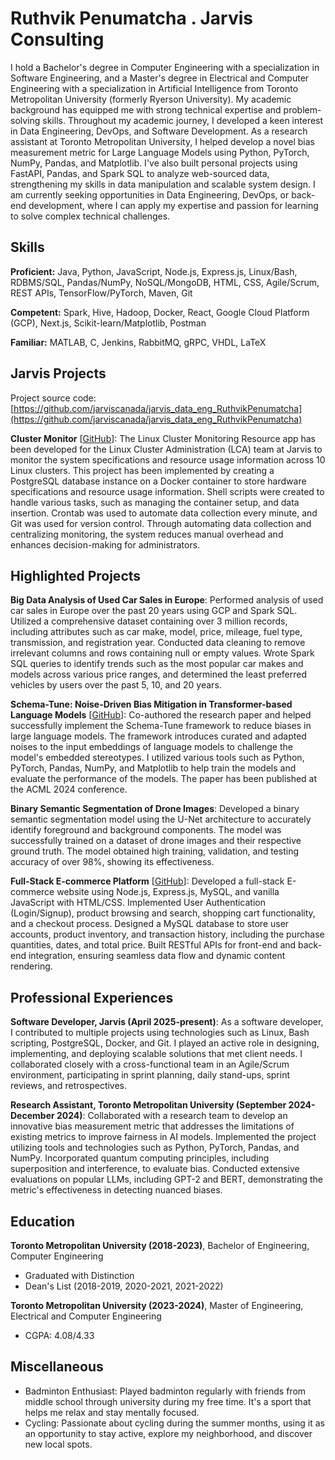 # Ruthvik Penumatcha . Jarvis Consulting

I hold a Bachelor's degree in Computer Engineering with a specialization in Software Engineering, and a Master's degree in Electrical and Computer Engineering with a specialization in Artificial Intelligence from Toronto Metropolitan University (formerly Ryerson University). My academic background has equipped me with strong technical expertise and problem-solving skills. Throughout my academic journey, I developed a keen interest in Data Engineering, DevOps, and Software Development. As a research assistant at Toronto Metropolitan University, I helped develop a novel bias measurement metric for Large Language Models using Python, PyTorch, NumPy, Pandas, and Matplotlib. I've also built personal projects using FastAPI, Pandas, and Spark SQL to analyze web-sourced data, strengthening my skills in data manipulation and scalable system design. I am currently seeking opportunities in Data Engineering, DevOps, or back-end development, where I can apply my expertise and passion for learning to solve complex technical challenges.

## Skills

**Proficient:** Java, Python, JavaScript, Node.js, Express.js, Linux/Bash, RDBMS/SQL, Pandas/NumPy, NoSQL/MongoDB, HTML, CSS, Agile/Scrum, REST APIs, TensorFlow/PyTorch, Maven, Git

**Competent:** Spark, Hive, Hadoop, Docker, React, Google Cloud Platform (GCP), Next.js, Scikit-learn/Matplotlib, Postman

**Familiar:** MATLAB, C, Jenkins, RabbitMQ, gRPC, VHDL, LaTeX

## Jarvis Projects

Project source code: [https://github.com/jarviscanada/jarvis_data_eng_RuthvikPenumatcha](https://github.com/jarviscanada/jarvis_data_eng_RuthvikPenumatcha)


**Cluster Monitor** [[GitHub](https://github.com/jarviscanada/jarvis_data_eng_RuthvikPenumatcha/tree/master/linux_sql)]: The Linux Cluster Monitoring Resource app has been developed for the Linux Cluster Administration (LCA) team at Jarvis to monitor the system specifications and resource usage information across 10 Linux clusters. This project has been implemented by creating a PostgreSQL database instance on a Docker container to store hardware specifications and resource usage information. Shell scripts were created to handle various tasks, such as managing the container setup, and data insertion. Crontab was used to automate data collection every minute, and Git was used for version control. Through automating data collection and centralizing monitoring, the system reduces manual overhead and enhances decision-making for administrators.


## Highlighted Projects
**Big Data Analysis of Used Car Sales in Europe**: Performed analysis of used car sales in Europe over the past 20 years using GCP and Spark SQL. Utilized a comprehensive dataset containing over 3 million records, including attributes such as car make, model, price, mileage, fuel type, transmission, and registration year. Conducted data cleaning to remove irrelevant columns and rows containing null or empty values. Wrote Spark SQL queries to identify trends such as the most popular car makes and models across various price ranges, and determined the least preferred vehicles by users over the past 5, 10, and 20 years.

**Schema-Tune: Noise-Driven Bias Mitigation in Transformer-based Language Models** [[GitHub](https://github.com/omidoos/Schema-Tune)]: Co-authored the research paper and helped successfully implement the Schema-Tune framework to reduce biases in large language models. The framework introduces curated and adapted noises to the input embeddings of language models to challenge the model's embedded stereotypes. I utilized various tools such as Python, PyTorch, Pandas, NumPy, and Matplotlib to help train the models and evaluate the performance of the models. The paper has been published at the ACML 2024 conference.

**Binary Semantic Segmentation of Drone Images**: Developed a binary semantic segmentation model using the U-Net architecture to accurately identify foreground and background components. The model was successfully trained on a dataset of drone images and their respective ground truth. The model obtained high training, validation, and testing accuracy of over 98%, showing its effectiveness.

**Full-Stack E-commerce Platform** [[GitHub](https://github.com/77ruthvik/EcommerceWebsite)]: Developed a full-stack E-commerce website using Node.js, Express.js, MySQL, and vanilla JavaScript with HTML/CSS. Implemented User Authentication (Login/Signup), product browsing and search, shopping cart functionality, and a checkout process. Designed a MySQL database to store user accounts, product inventory, and transaction history, including the purchase quantities, dates, and total price. Built RESTful APIs for front-end and back-end integration, ensuring seamless data flow and dynamic content rendering.


## Professional Experiences

**Software Developer, Jarvis (April 2025-present)**: As a software developer, I contributed to multiple projects using technologies such as Linux, Bash scripting, PostgreSQL, Docker, and Git. I played an active role in designing, implementing, and deploying scalable solutions that met client needs. I collaborated closely with a cross-functional team in an Agile/Scrum environment, participating in sprint planning, daily stand-ups, sprint reviews, and retrospectives.

**Research Assistant, Toronto Metropolitan University (September 2024-December 2024)**: Collaborated with a research team to develop an innovative bias measurement metric that addresses the limitations of existing metrics to improve fairness in AI models. Implemented the project utilizing tools and technologies such as Python, PyTorch, Pandas, and NumPy. Incorporated quantum computing principles, including superposition and interference, to evaluate bias. Conducted extensive evaluations on popular LLMs, including GPT-2 and BERT, demonstrating the metric's effectiveness in detecting nuanced biases.


## Education
**Toronto Metropolitan University (2018-2023)**, Bachelor of Engineering, Computer Engineering
- Graduated with Distinction
- Dean's List (2018-2019, 2020-2021, 2021-2022)

**Toronto Metropolitan University (2023-2024)**, Master of Engineering, Electrical and Computer Engineering
- CGPA: 4.08/4.33


## Miscellaneous
- Badminton Enthusiast: Played badminton regularly with friends from middle school through university during my free time. It's a sport that helps me relax and stay mentally focused.
- Cycling: Passionate about cycling during the summer months, using it as an opportunity to stay active, explore my neighborhood, and discover new local spots.